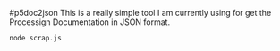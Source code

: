 #p5doc2json
This is a really simple tool I am currently using for get the Processign Documentation in JSON format.

```
node scrap.js
```